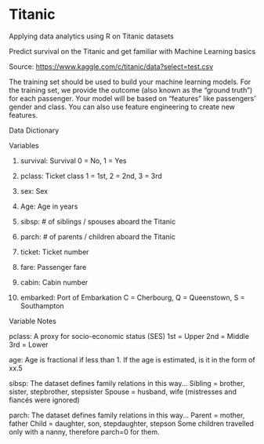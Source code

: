 # Titanic

Applying data analytics using R on Titanic datasets 

Predict survival on the Titanic and get familiar with Machine Learning basics

Source: https://www.kaggle.com/c/titanic/data?select=test.csv

The training set should be used to build your machine learning models. For the training set, we provide the outcome (also known as the “ground truth”) for each passenger. Your model will be based on “features” like passengers’ gender and class. You can also use feature engineering to create new features.

Data Dictionary

Variables	

1) survival:	Survival	0 = No, 1 = Yes

2) pclass:	Ticket class	1 = 1st, 2 = 2nd, 3 = 3rd

3) sex:	Sex	

4) Age:	Age in years	
 
5) sibsp:	# of siblings / spouses aboard the Titanic	
 
6) parch:	# of parents / children aboard the Titanic	

7) ticket:	Ticket number	

8) fare:	Passenger fare	

9) cabin:	Cabin number	

10) embarked:	Port of Embarkation	C = Cherbourg, Q = Queenstown, S = Southampton

Variable Notes

pclass: A proxy for socio-economic status (SES)
1st = Upper
2nd = Middle
3rd = Lower

age: Age is fractional if less than 1. If the age is estimated, is it in the form of xx.5

sibsp: The dataset defines family relations in this way...
Sibling = brother, sister, stepbrother, stepsister
Spouse = husband, wife (mistresses and fiancés were ignored)

parch: The dataset defines family relations in this way...
Parent = mother, father
Child = daughter, son, stepdaughter, stepson
Some children travelled only with a nanny, therefore parch=0 for them.
